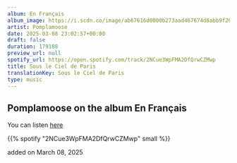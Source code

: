 ```yaml
---
album: En Français
album_image: https://i.scdn.co/image/ab67616d0000b273aad467674d8abb9f20720fb4
artist: Pomplamoose
date: 2025-03-08 23:02:57+00:00
draft: false
duration: 179108
preview_url: null
spotify_url: https://open.spotify.com/track/2NCue3WpFMA2DfQrwCZMwp
title: Sous le Ciel de Paris
translationKey: Sous le Ciel de Paris
type: music
---
```


## Pomplamoose on the album En Français

You can listen [here](https://open.spotify.com/track/2NCue3WpFMA2DfQrwCZMwp)

{{% spotify "2NCue3WpFMA2DfQrwCZMwp" small %}}

added on March 08, 2025